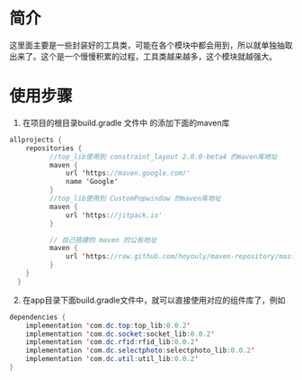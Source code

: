 # 简介
这里面主要是一些封装好的工具类，可能在各个模块中都会用到，所以就单独抽取出来了。这个是一个慢慢积累的过程，工具类越来越多，这个模块就越强大。

# 使用步骤

1. 在项目的根目录build.gradle 文件中 的添加下面的maven库

```java
allprojects {
    repositories {
          //top_lib使用到 constraint_layout 2.0.0-beta4 的maven库地址
          maven {
              url 'https://maven.google.com/'
              name 'Google'
          }
          //top_lib使用到 CustomPopwindow 的maven库地址
          maven {
              url 'https://jitpack.io'
          }

          // 自己搭建的 maven 的公有地址
          maven {
              url 'https://raw.github.com/hoyouly/maven-repository/master'
          }
    }
  }

```
2. 在app目录下面build.gradle文件中，就可以直接使用对应的组件库了，例如

```java
dependencies {
    implementation 'com.dc.top:top_lib:0.0.2'
    implementation 'com.dc.socket:socket_lib:0.0.2'
    implementation 'com.dc.rfid:rfid_lib:0.0.2'
    implementation 'com.dc.selectphoto:selectphoto_lib:0.0.2'
    implementation 'com.dc.util:util_lib:0.0.2'
}
```

